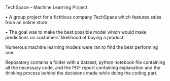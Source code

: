 TechSpace – Machine Learning Project

• A group project for a fictitious company TechSpace which features sales from an online store.

• The goal was to make the best possible model which would make predictions on customers' likelihood of buying a product.

Numerous machine learning models were ran to find the best performing one.

Reposatory contains a folder with a dataset, python notebook file containing all the necessary code, and the PDF report containing explanation and the thinking process behind the decisions made while doing the coding part.
